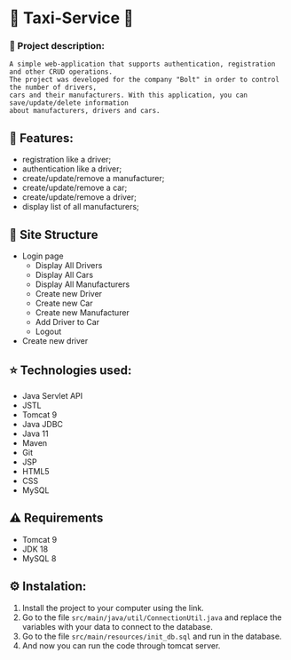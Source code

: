 # 🚖 Taxi-Service 🚖

### 🌌 Project description:
```
A simple web-application that supports authentication, registration and other CRUD operations.
The project was developed for the company "Bolt" in order to control the number of drivers,
cars and their manufacturers. With this application, you can save/update/delete information
about manufacturers, drivers and cars.
```

## 🎯 Features:
+ registration like a driver;
+ authentication like a driver;
+ create/update/remove a manufacturer;
+ create/update/remove a car;
+ create/update/remove a driver;
+ display list of all manufacturers;

## 📜 Site Structure
+ Login page
  + Display All Drivers
  + Display All Cars
  + Display All Manufacturers
  + Create new Driver
  + Create new Car
  + Create new Manufacturer
  + Add Driver to Car
  + Logout
+ Create new driver

## ⭐ Technologies used:
+ Java Servlet API
+ JSTL
+ Tomcat 9
+ Java JDBC
+ Java 11
+ Maven
+ Git
+ JSP
+ HTML5
+ CSS
+ MySQL

## ⚠️ Requirements
+ Tomcat 9
+ JDK 18
+ MySQL 8

## ⚙️ Instalation:
1. Install the project to your computer using the link.
2. Go to the file `src/main/java/util/ConnectionUtil.java` and replace the variables with your data to connect to the database.
3. Go to the file `src/main/resources/init_db.sql` and run in the database.
4. And now you can run the code through tomcat server.
